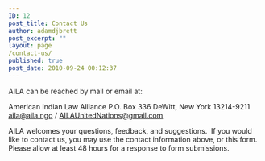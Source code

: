 ```yaml
---
ID: 12
post_title: Contact Us
author: adamdjbrett
post_excerpt: ""
layout: page
/contact-us/
published: true
post_date: 2010-09-24 00:12:37
---
```

AILA can be reached by mail or email at:

American Indian Law Alliance P.O. Box 336 DeWitt, New York 13214-9211 [aila@aila.ngo](mailto:aila@aila.ngo) / [AILAUnitedNations@gmail.com](mailto:AILAUnitedNations@gmail.com)

AILA welcomes your questions, feedback, and suggestions.  If you would like to contact us, you may use the contact information above, or this form.  Please allow at least 48 hours for a response to form submissions. 
